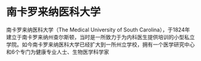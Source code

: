 # 南卡罗来纳医科大学

南卡罗来纳医科大学（The Medical University of South Carolina），于1824年建立于南卡罗来纳州查尔斯顿，当时是一所致力于为内科医生提供培训的小型私立学院。如今南卡罗来纳医科大学已经扩大到一所州立学校，拥有一个医学研究中心和6个专门为健康专业人士、生物医学科学家
